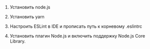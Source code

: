 1. Установить node.js

2. Установить yarn

3. Настроить ESLint в IDE и прописать путь к корневому .eslintrc

4. Установить плагин Node.js и включить поддержку Node.js Core Library.